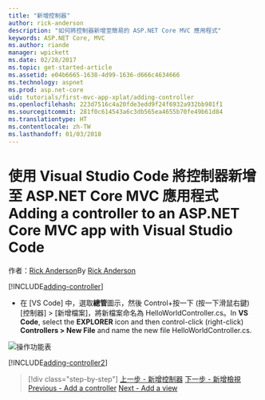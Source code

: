 ```yaml
---
title: "新增控制器"
author: rick-anderson
description: "如何將控制器新增至簡易的 ASP.NET Core MVC 應用程式"
keywords: ASP.NET Core, MVC
ms.author: riande
manager: wpickett
ms.date: 02/28/2017
ms.topic: get-started-article
ms.assetid: e04b6665-1638-4d99-1636-d666c4634666
ms.technology: aspnet
ms.prod: asp.net-core
uid: tutorials/first-mvc-app-xplat/adding-controller
ms.openlocfilehash: 223d7516c4a20fde3edd9f24f6932a932bb981f1
ms.sourcegitcommit: 281f0c614543a6c3db565ea4655b70fe49b61d84
ms.translationtype: HT
ms.contentlocale: zh-TW
ms.lasthandoff: 01/03/2018
---
```

# <a name="adding-a-controller-to-an-aspnet-core-mvc-app-with-visual-studio-code"></a><span data-ttu-id="1170d-104">使用 Visual Studio Code 將控制器新增至 ASP.NET Core MVC 應用程式</span><span class="sxs-lookup"><span data-stu-id="1170d-104">Adding a controller to an ASP.NET Core MVC app with Visual Studio Code</span></span>

<span data-ttu-id="1170d-105">作者：[Rick Anderson](https://twitter.com/RickAndMSFT)</span><span class="sxs-lookup"><span data-stu-id="1170d-105">By [Rick Anderson](https://twitter.com/RickAndMSFT)</span></span>

[!INCLUDE[adding-controller](../../includes/mvc-intro/adding-controller1.md)]

* <span data-ttu-id="1170d-106">在 [VS Code] 中，選取**總管**圖示，然後 Control+按一下 (按一下滑鼠右鍵) [控制器] > [新增檔案]，將新檔案命名為 HelloWorldController.cs。</span><span class="sxs-lookup"><span data-stu-id="1170d-106">In **VS Code**, select the **EXPLORER** icon and then control-click (right-click) **Controllers > New File** and name the new file HelloWorldController.cs.</span></span>

 ![操作功能表](adding-controller/_static/new_file.png)

[!INCLUDE[adding-controller2](../../includes/mvc-intro/adding-controller2.md)]

>[!div class="step-by-step"]
<span data-ttu-id="1170d-108">[上一步 - 新增控制器](start-mvc.md)
[下一步 - 新增檢視](adding-view.md)</span><span class="sxs-lookup"><span data-stu-id="1170d-108">[Previous - Add a controller](start-mvc.md)
[Next - Add a view](adding-view.md)</span></span>  
